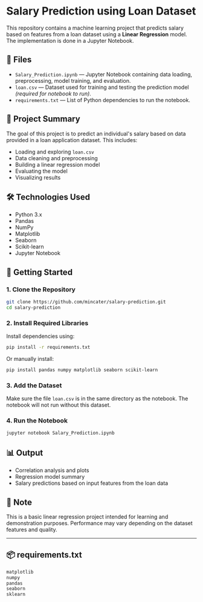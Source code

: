 # Salary Prediction using Loan Dataset

This repository contains a machine learning project that predicts salary based on features from a loan dataset using a **Linear Regression** model. The implementation is done in a Jupyter Notebook.

## 📁 Files

- `Salary_Prediction.ipynb` — Jupyter Notebook containing data loading, preprocessing, model training, and evaluation.
- `loan.csv` — Dataset used for training and testing the prediction model *(required for notebook to run)*.
- `requirements.txt` — List of Python dependencies to run the notebook.

## 🧠 Project Summary

The goal of this project is to predict an individual's salary based on data provided in a loan application dataset. This includes:

- Loading and exploring `loan.csv`
- Data cleaning and preprocessing
- Building a linear regression model
- Evaluating the model
- Visualizing results

## 🛠️ Technologies Used

- Python 3.x  
- Pandas  
- NumPy  
- Matplotlib  
- Seaborn  
- Scikit-learn  
- Jupyter Notebook

## 🚀 Getting Started

### 1. Clone the Repository

```bash
git clone https://github.com/mincater/salary-prediction.git
cd salary-prediction
```

### 2. Install Required Libraries

Install dependencies using:

```bash
pip install -r requirements.txt
```

Or manually install:

```bash
pip install pandas numpy matplotlib seaborn scikit-learn
```

### 3. Add the Dataset

Make sure the file `loan.csv` is in the same directory as the notebook. The notebook will not run without this dataset.

### 4. Run the Notebook

```bash
jupyter notebook Salary_Prediction.ipynb
```

## 📊 Output

- Correlation analysis and plots  
- Regression model summary  
- Salary predictions based on input features from the loan data

## 📌 Note

This is a basic linear regression project intended for learning and demonstration purposes. Performance may vary depending on the dataset features and quality.

---

## 📦 requirements.txt

```txt
matplotlib
numpy
pandas
seaborn
sklearn
```
